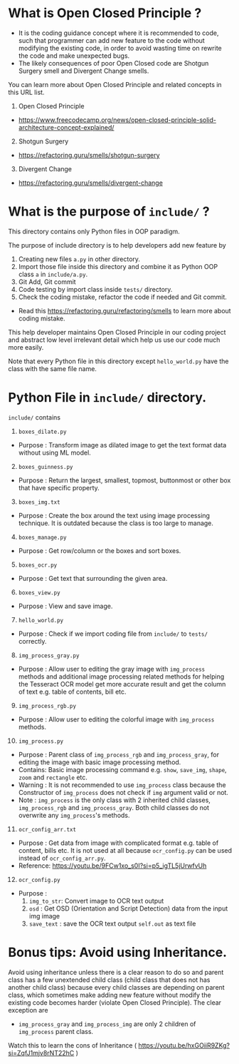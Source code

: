 # What is Open Closed Principle ?

* It is the coding guidance concept where it is recommended to code, such that programmer can
  add new feature to the code without modifying the existing code, 
  in order to avoid wasting time on rewrite the code and make unexpected bugs.
* The likely consequences of poor Open Closed code are Shotgun Surgery smell and Divergent Change smells.

You can learn more about Open Closed Principle and related concepts in this URL list.
1. Open Closed Principle
* https://www.freecodecamp.org/news/open-closed-principle-solid-architecture-concept-explained/
2. Shotgun Surgery
* https://refactoring.guru/smells/shotgun-surgery
3. Divergent Change 
* https://refactoring.guru/smells/divergent-change

# What is the purpose of `include/` ?

This directory contains only Python files in OOP paradigm. 

The purpose of include directory is to help developers add new feature by 
1.  Creating new files `a.py` in other directory.
2.  Import those file inside this directory and combine it as Python OOP class `a` in `include/a.py`. 
3.  Git Add, Git commit 
4.  Code testing by import class inside `tests/` directory.
5.  Check the coding mistake, refactor the code if needed and Git commit.
*   Read this https://refactoring.guru/refactoring/smells to learn more about coding mistake.

This help developer maintains Open Closed Principle in our coding project and 
abstract low level irrelevant detail which help us use our code much more easily.

Note that every Python file in this directory except `hello_world.py` have the class with the same file name.

# Python File in `include/` directory.

`include/` contains
1.  `boxes_dilate.py`
-	Purpose : Transform image as dilated image to get the text format data without using ML model.
2.  `boxes_guinness.py`
-	Purpose : Return the largest, smallest, topmost, buttonmost or other box that have specific property.
3.  `boxes_img.txt`
-   Purpose : Create the box around the text using image processing technique. It is outdated because the class is too large to manage.
4.  `boxes_manage.py`
-	Purpose : Get row/column or the boxes and sort boxes.
5.  `boxes_ocr.py`
-	Purpose : Get text that surrounding the given area.
6.  `boxes_view.py`
-	Purpose : View and save image.
7.  `hello_world.py`
-   Purpose : Check if we import coding file from `include/` to `tests/` correctly.
8.  `img_process_gray.py`
-   Purpose : Allow user to editing the gray image with `img_process` methods and additional image processing related methods for helping the Tesseract OCR model get more accurate result and get the column of text e.g. table of contents, bill etc.
9.  `img_process_rgb.py`
-   Purpose : Allow user to editing the colorful image with `img_process` methods.
10. `img_process.py`
-   Purpose : Parent class of `img_process_rgb` and `img_process_gray`, for editing the image with basic image processing method.
-   Contains: Basic image processing command e.g. `show`, `save_img`, `shape`, `zoom` and `rectangle` etc.
-   Warning : It is not recommended to use `img_process` class because the Constructor of `img_process` does not check if `img` argument valid or not.
-   Note : `img_process` is the only class with 2 inherited child classes, `img_process_rgb` and `img_process_gray`. Both child classes do not overwrite any `img_process`'s methods.
11. `ocr_config_arr.txt`
-   Purpose : Get data from image with complicated format e.g. table of content, bills etc. It is not used at all because `ocr_config.py` can be used instead of `ocr_config_arr.py`.
-   Reference: https://youtu.be/9FCw1xo_s0I?si=p5_igTL5jUrwfvUh
12. `ocr_config.py`
-   Purpose : 
    1.  `img_to_str`: Convert image to OCR text output
    2.  `osd`       : Get OSD (Orientation and Script Detection) data from the input img image
    3.  `save_text` : save the OCR text output `self.out` as text file

# Bonus tips: Avoid using Inheritance.

Avoid using inheritance unless there is a clear reason to do so 
and parent class has a few unextended child class (child class that does not has another child class)
because every child classes are depending on parent class, which sometimes make adding new feature 
without modify the existing code becomes harder (violate Open Closed Principle). The clear exception are
* `img_process_gray` and `img_process_img` are only 2 children of `img_process` parent class.

Watch this to learn the cons of Inheritance ( https://youtu.be/hxGOiiR9ZKg?si=ZqfJ1mjv8rNT22hC )
